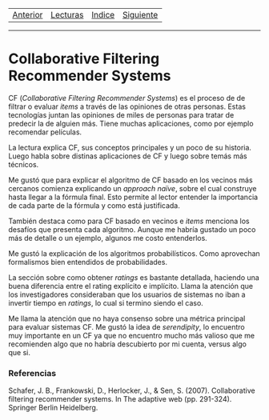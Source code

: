 <table><tr><td>
  <a href="./Blog01.md">Anterior</a>
</td><td>
  <a href="./Lecturas/Blog02">Lecturas</a>
</td><td>
  <a href="./README.md">Indice</a>
</td><td>
  <a href="./Blog03.md">Siguiente</a>
</td></tr></table>

***

# Collaborative Filtering Recommender Systems

CF (_Collaborative Filtering Recommender Systems_) es el proceso de de filtrar o evaluar _items_ a través de las opiniones de otras personas. Estas tecnologías juntan las opiniones de miles de personas para tratar de predecir la de alguien más. Tiene muchas aplicaciones, como por ejemplo recomendar películas.

La lectura explica CF, sus conceptos principales y un poco de su historia. Luego habla sobre distinas aplicaciones de CF y luego sobre temás más técnicos.

Me gustó que para explicar el algoritmo de CF basado en los vecinos más cercanos comienza explicando un _approach naïve_, sobre el cual construye hasta llegar a la fórmula final. Esto permite al lector entender la importancia de cada parte de la fórmula y como está justificada.

También destaca como para CF basado en vecinos e _items_ menciona los desafíos que presenta cada algoritmo. Aunque me habría gustado un poco más de detalle o un ejemplo, algunos me costo entenderlos.

Me gustó la explicación de los algoritmos probabilísticos. Como aprovechan formalismos bien entendidos de probabilidades.

La sección sobre como obtener _ratings_ es bastante detallada, haciendo una buena diferencia entre el rating explícito e implícito. Llama la atención que los investigadores consideraban que los usuarios de sistemas no iban a invertir tiempo en _ratings_, lo cual si termino siendo el caso.

Me llama la atención que no haya consenso sobre una métrica principal para evaluar sistemas CF. Me gustó la idea de _serendipity_, lo encuentro muy importante en un CF ya que no encuentro mucho más valioso que me recomienden algo que no habría descubierto por mi cuenta, versus algo que si.

### Referencias

Schafer, J. B., Frankowski, D., Herlocker, J., & Sen, S. (2007). Collaborative filtering recommender systems. In The adaptive web (pp. 291-324). Springer Berlin Heidelberg.
